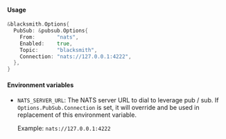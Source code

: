 #### Usage

```go
&blacksmith.Options{
  PubSub: &pubsub.Options{
    From:       "nats",
    Enabled:    true,
    Topic:      "blacksmith",
    Connection: "nats://127.0.0.1:4222",
  },
}
```

#### Environment variables

- `NATS_SERVER_URL`: The NATS server URL to dial to leverage pub / sub. If
  `Options.PubSub.Connection` is set, it will override and be used in replacement
  of this environment variable.

  Example: `nats://127.0.0.1:4222`
